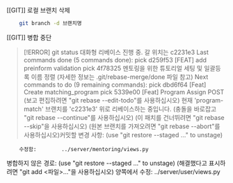 [[GIT]] 로컬 브랜치 삭제

```bash
	git branch -d 브랜치명
```

[[GIT]] 병합 중단

>[!ERROR]
>git status
대화형 리베이스 진행 중. 갈 위치는 c2231e3
Last commands done (5 commands done):
   pick d259f53 [FEAT] add preinform validation
   pick 4f78325 멘토링을 위한 튜토리얼 세팅 및 일괄등록 이름 정렬
  (자세한 정보는 .git/rebase-merge/done 파일 참고)
Next commands to do (9 remaining commands):
   pick dbd6f64 [Feat] Create matching_program
   pick 5339e00 [Feat] Program Assign POST
  (보고 편집하려면 "git rebase --edit-todo"를 사용하십시오)
현재 'program-match' 브랜치를 'c2231e3' 위로 리베이스하는 중입니다.
  (충돌을 바로잡고 "git rebase --continue"를 사용하십시오)
  (이 패치를 건너뛰려면 "git rebase --skip"을 사용하십시오)
  (원본 브랜치를 가져오려면 "git rebase --abort"를 사용하십시오)커밋할 변경 사항:
  (use "git restore --staged <file>..." to unstage)
  
        수정함:        ../server/mentoring/views.py

병합하지 않은 경로:
  (use "git restore --staged <file>..." to unstage)
  (해결했다고 표시하려면 "git add <파일>..."을 사용하십시오)
        양쪽에서 수정:  ../server/user/views.py
  
  
  





